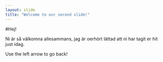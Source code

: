 ```yaml
---
layout: slide
title: "Welcome to our second slide!"
---
```

#Hej!

Ni är så välkomna allesammans, jag är oerhört lättad att ni har tagit er hit just idag.

Use the left arrow to go back!
